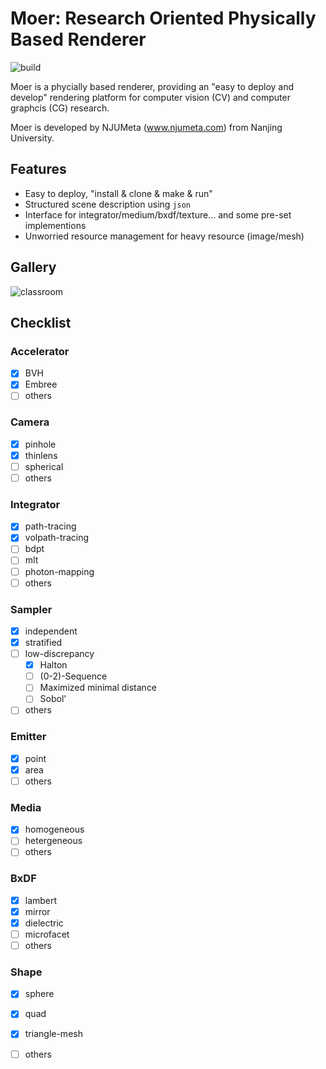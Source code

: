 # Moer: Research Oriented Physically Based Renderer

![build](https://github.com/NJUCG/Moer/actions/workflows/cmake.yml/badge.svg)

Moer is a phycially based renderer, providing an "easy to deploy and develop" rendering platform for computer vision (CV) and computer graphcis (CG) research.

Moer is developed by NJUMeta (www.njumeta.com) from Nanjing University.

## Features

- Easy to deploy, "install & clone & make & run"
- Structured scene description using `json`
- Interface for integrator/medium/bxdf/texture... and some pre-set implementions
- Unworried resource management for heavy resource (image/mesh)

## Gallery

![classroom](https://user-images.githubusercontent.com/46410388/204492936-a7fc480b-1557-44e9-afaf-56d0ff1537a2.jpg)

## Checklist

### Accelerator
- [X] BVH
- [X] Embree
- [ ] others

### Camera
- [x] pinhole
- [x] thinlens
- [ ] spherical
- [ ] others

### Integrator
- [x] path-tracing
- [X] volpath-tracing
- [ ] bdpt
- [ ] mlt
- [ ] photon-mapping
- [ ] others

### Sampler
- [X] independent 
- [X] stratified 
- [ ] low-discrepancy
  - [X] Halton
  - [ ] (0-2)-Sequence
  - [ ] Maximized minimal distance
  - [ ] Sobol'
- [ ] others

### Emitter
- [X] point
- [X] area
- [ ] others

### Media
- [X] homogeneous
- [ ] hetergeneous
- [ ] others

### BxDF
- [X] lambert
- [X] mirror
- [X] dielectric
- [ ] microfacet
- [ ] others

### Shape
- [X] sphere
- [X] quad
- [X] triangle-mesh
- [ ] others


